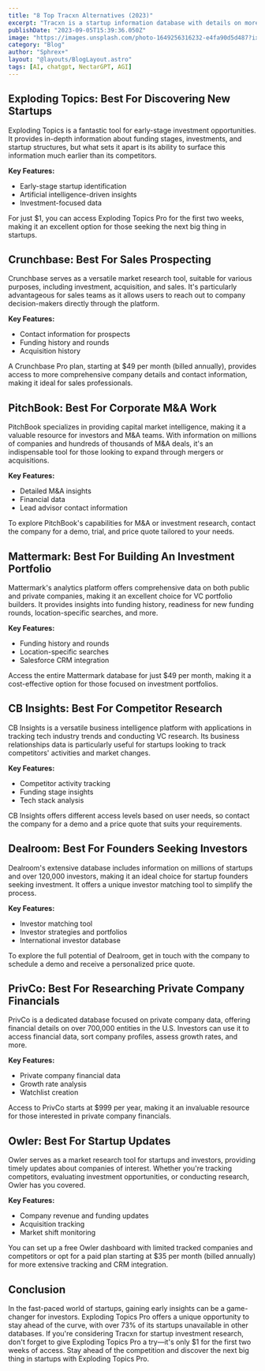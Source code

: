 ```yaml
---
title: "8 Top Tracxn Alternatives (2023)"
excerpt: "Tracxn is a startup information database with details on more than one million companies. Its in-depth data sets include information about funding activity and key decision makers—so it's a useful platform for:"
publishDate: "2023-09-05T15:39:36.050Z"
image: "https://images.unsplash.com/photo-1649256316232-e4fa90d5d487?ixlib=rb-4.0.3&ixid=M3wxMjA3fDB8MHxwaG90by1wYWdlfHx8fGVufDB8fHx8fA%3D%3D&auto=format&fit=crop&w=1332&q=80"
category: "Blog"
author: "Sphrex+"
layout: "@layouts/BlogLayout.astro"
tags: [AI, chatgpt, NectarGPT, AGI]
---
```


<h2 id="exploding-topics-best-for-discovering-new-startups">Exploding Topics: Best For Discovering New Startups</h2>
<p>Exploding Topics is a fantastic tool for early-stage investment opportunities. It provides in-depth information about funding stages, investments, and startup structures, but what sets it apart is its ability to surface this information much earlier than its competitors.</p>
<p><strong>Key Features:</strong></p>
<ul>
<li>Early-stage startup identification</li>
<li>Artificial intelligence-driven insights</li>
<li>Investment-focused data</li>
</ul>
<p>For just $1, you can access Exploding Topics Pro for the first two weeks, making it an excellent option for those seeking the next big thing in startups.</p>
<h2 id="crunchbase-best-for-sales-prospecting">Crunchbase: Best For Sales Prospecting</h2>
<p>Crunchbase serves as a versatile market research tool, suitable for various purposes, including investment, acquisition, and sales. It&#39;s particularly advantageous for sales teams as it allows users to reach out to company decision-makers directly through the platform.</p>
<p><strong>Key Features:</strong></p>
<ul>
<li>Contact information for prospects</li>
<li>Funding history and rounds</li>
<li>Acquisition history</li>
</ul>
<p>A Crunchbase Pro plan, starting at $49 per month (billed annually), provides access to more comprehensive company details and contact information, making it ideal for sales professionals.</p>
<h2 id="pitchbook-best-for-corporate-m-a-work">PitchBook: Best For Corporate M&amp;A Work</h2>
<p>PitchBook specializes in providing capital market intelligence, making it a valuable resource for investors and M&amp;A teams. With information on millions of companies and hundreds of thousands of M&amp;A deals, it&#39;s an indispensable tool for those looking to expand through mergers or acquisitions.</p>
<p><strong>Key Features:</strong></p>
<ul>
<li>Detailed M&amp;A insights</li>
<li>Financial data</li>
<li>Lead advisor contact information</li>
</ul>
<p>To explore PitchBook&#39;s capabilities for M&amp;A or investment research, contact the company for a demo, trial, and price quote tailored to your needs.</p>
<h2 id="mattermark-best-for-building-an-investment-portfolio">Mattermark: Best For Building An Investment Portfolio</h2>
<p>Mattermark&#39;s analytics platform offers comprehensive data on both public and private companies, making it an excellent choice for VC portfolio builders. It provides insights into funding history, readiness for new funding rounds, location-specific searches, and more.</p>
<p><strong>Key Features:</strong></p>
<ul>
<li>Funding history and rounds</li>
<li>Location-specific searches</li>
<li>Salesforce CRM integration</li>
</ul>
<p>Access the entire Mattermark database for just $49 per month, making it a cost-effective option for those focused on investment portfolios.</p>
<h2 id="cb-insights-best-for-competitor-research">CB Insights: Best For Competitor Research</h2>
<p>CB Insights is a versatile business intelligence platform with applications in tracking tech industry trends and conducting VC research. Its business relationships data is particularly useful for startups looking to track competitors&#39; activities and market changes.</p>
<p><strong>Key Features:</strong></p>
<ul>
<li>Competitor activity tracking</li>
<li>Funding stage insights</li>
<li>Tech stack analysis</li>
</ul>
<p>CB Insights offers different access levels based on user needs, so contact the company for a demo and a price quote that suits your requirements.</p>
<h2 id="dealroom-best-for-founders-seeking-investors">Dealroom: Best For Founders Seeking Investors</h2>
<p>Dealroom&#39;s extensive database includes information on millions of startups and over 120,000 investors, making it an ideal choice for startup founders seeking investment. It offers a unique investor matching tool to simplify the process.</p>
<p><strong>Key Features:</strong></p>
<ul>
<li>Investor matching tool</li>
<li>Investor strategies and portfolios</li>
<li>International investor database</li>
</ul>
<p>To explore the full potential of Dealroom, get in touch with the company to schedule a demo and receive a personalized price quote.</p>
<h2 id="privco-best-for-researching-private-company-financials">PrivCo: Best For Researching Private Company Financials</h2>
<p>PrivCo is a dedicated database focused on private company data, offering financial details on over 700,000 entities in the U.S. Investors can use it to access financial data, sort company profiles, assess growth rates, and more.</p>
<p><strong>Key Features:</strong></p>
<ul>
<li>Private company financial data</li>
<li>Growth rate analysis</li>
<li>Watchlist creation</li>
</ul>
<p>Access to PrivCo starts at $999 per year, making it an invaluable resource for those interested in private company financials.</p>
<h2 id="owler-best-for-startup-updates">Owler: Best For Startup Updates</h2>
<p>Owler serves as a market research tool for startups and investors, providing timely updates about companies of interest. Whether you&#39;re tracking competitors, evaluating investment opportunities, or conducting research, Owler has you covered.</p>
<p><strong>Key Features:</strong></p>
<ul>
<li>Company revenue and funding updates</li>
<li>Acquisition tracking</li>
<li>Market shift monitoring</li>
</ul>
<p>You can set up a free Owler dashboard with limited tracked companies and competitors or opt for a paid plan starting at $35 per month (billed annually) for more extensive tracking and CRM integration.</p>
<h2 id="conclusion">Conclusion</h2>
<p>In the fast-paced world of startups, gaining early insights can be a game-changer for investors. Exploding Topics Pro offers a unique opportunity to stay ahead of the curve, with over 73% of its startups unavailable in other databases. If you&#39;re considering Tracxn for startup investment research, don&#39;t forget to give Exploding Topics Pro a try—it&#39;s only $1 for the first two weeks of access. Stay ahead of the competition and discover the next big thing in startups with Exploding Topics Pro.</p>

